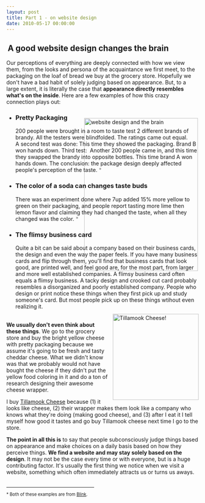 ```yaml
---
layout: post
title: Part 1 - on website design
date: 2010-05-17 00:00:00
---
```


<h2>
	<span class="Apple-style-span" style="font-size: 12px; font-weight: normal; ">&nbsp;</span>A good website design changes the brain</h2>
<p>
	Our perceptions of everything are deeply connected with how we view them, from the looks and persona of the acquaintance we first meet, to the packaging on the loaf of bread we buy at the grocery store. Hopefully we don&#39;t have a bad habit of solely judging based on appearance. But, to a large extent, it is literally the case that <strong>appearance directly resembles what&#39;s on the inside</strong>. Here are a few examples of how this crazy connection plays out:</p>
<ul>
	<li>
		<h3>
			Pretty Packaging</h3>
		<img alt="website design and the brain" src="http://www.bizzark.com/images/attachments/page_41/brain.gif" style="position: absolute; z-index: -1; width: 298px; height: 400px; margin-left:180px;margin-top:-25px; " />200 people were brought in a room to taste test 2 different brands of brandy. All the testers were blindfolded. The ratings came out equal. A&nbsp;second test was done: This time they showed the packaging. Brand B won hands down. Third test: &nbsp;Another 200 people came in, and this time they swapped the brandy into opposite bottles. This time brand A won hands down. The&nbsp;conclusion: the package design deeply affected people&#39;s perception of the taste. <span style="color:#808080;">*</span></li>
	<li>
		<h3>
			The color of a soda can changes taste buds</h3>
		There was an experiment done where 7up added 15% more yellow to green on their packaging, and people report tasting more lime then lemon flavor and claiming they had changed the taste, when all they changed was the color. <span style="color:#808080;">*</span></li>
	<li>
		<h3>
			The flimsy business card</h3>
		Quite a bit can be said about a company based on their business cards, the design and even the way the paper feels. If you have many business cards and flip through them, you&#39;ll find that business cards that look good, are printed well, and feel good are, for the most part, from larger and more well established companies. A flimsy business&nbsp;card often equals a flimsy business. A tacky design and crooked cut card probably resembles a disorganized and poorly established company. People who design or print notice these things when they first pick up and study someone&#39;s card. But most people pick up on these things wtihout even realizing it.&nbsp;<br />
		&nbsp;</li>
</ul>
<p>
	<img align="right" alt="Tillamook Cheese!" src="http://www.bizzark.com/images/attachments/page_41/cheese.jpg" style="margin-left: 10px; margin-bottom: 10px; width: 225px; height: 225px; margin-top:-20px; " /></p>
<p>
	<strong>We usually don&#39;t even think about these things</strong>. We go to the grocery store and buy the bright yellow cheese with pretty packaging because we assume it&#39;s going to be fresh and tasty cheddar cheese. What we didn&#39;t know was that we probably would not have bought the cheese if they didn&#39;t put the yellow food coloring in it and do a ton of research designing their awesome cheese wrapper.</p>
<p>
	I buy <a href="http://www.loaflovetour.com" target="_blank">Tillamook Cheese</a> because (1) it looks like cheese, (2) their wrapper makes them look like a company who knows what they&#39;re doing (making good cheese), and (3) after I eat it I tell myself how good it tastes and go buy Tillamook cheese next time I go to the store.</p>
<p>
	<strong>The point in all this is</strong> to say that people subconsciously judge things based on appearance and make choices on a daily basis based on how they perceive things. <strong>We find a website and may stay solely based on the design</strong>. It may not be the case every time or with everyone, but is a huge contributing factor. It&#39;s usually the first thing we notice when we visit a website, something which often immediately attracts us or turns us aways.<br />
	&nbsp;</p>
<div style="width:230px;font-size:80%;">
	<hr />
	* Both of these examples are from <a href="http://www.amazon.com/Blink-Power-Thinking-Without/dp/0316172324" target="_blank">Blink</a>.</div>


